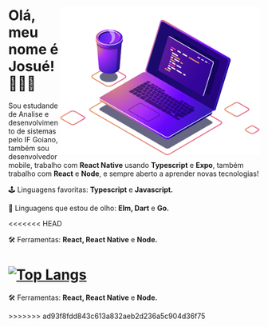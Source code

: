<div>
  <img src="https://github.com/JosueCesar/JosueCesar/blob/main/images/computer-illustration.png" min-width="400px" max-width="400px" width="400px" align="right" alt="Computador iuriCode">

  <h1>Olá, meu nome é Josué! 🙋🏻‍♂️</h1>

  <p align="left"> 
    Sou estudande de Analise e desenvolvimento de sistemas pelo IF Goiano, também sou desenvolvedor mobile, trabalho com <strong>React Native</strong> usando <strong>Typescript</strong> e <strong>Expo</strong>, também trabalho com <strong>React</strong> e <strong>Node</strong>, e sempre aberto a aprender novas tecnologias!
  </p>

  <p align="left">
    🕹 Linguagens favoritas: <strong>Typescript</strong> e <strong>Javascript.</strong>
  </p>

  <p align="left">
    🎯 Linguagens que estou de olho: <strong>Elm, Dart</strong> e <strong>Go.</strong>
  </p>

<<<<<<< HEAD
  <p align="left">
    🛠 Ferramentas: <strong>React, React Native</strong> e <strong>Node.</strong>
  </p>
</div>

[![Top Langs](https://github-readme-stats.vercel.app/api/top-langs/?username=JosueCesar)](https://github.com/JosueCesar/github-readme-stats)
=======
<p align="left">
  🛠 Ferramentas: <strong>React, React Native</strong> e <strong>Node.</strong>
</p>
>>>>>>> ad93f8fdd843c613a832aeb2d236a5c904d36f75
